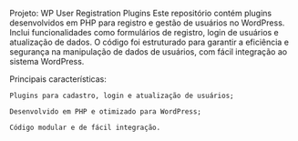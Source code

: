 Projeto: WP User Registration Plugins
Este repositório contém plugins desenvolvidos em PHP para registro e gestão de usuários no WordPress. Inclui funcionalidades como formulários de registro, login de usuários e atualização de dados. O código foi estruturado para garantir a eficiência e segurança na manipulação de dados de usuários, com fácil integração ao sistema WordPress.

Principais características:

    Plugins para cadastro, login e atualização de usuários;

    Desenvolvido em PHP e otimizado para WordPress;

    Código modular e de fácil integração.
